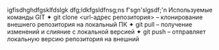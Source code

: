 igfisdhghdfgsklfdslgk
dfg;ldkfgsldfnsg;ns
f'sgn'slgsdf;\'n
Используемые команды GIT
✦ git clone <url-адрес репозитория> – клонирование внешнего репозитория на локальный ПК
✦ git pull – получение изменений и слияние с локальной версией
✦ git push – отправляет локальную версию репозитория на внешний
